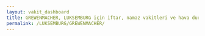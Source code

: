 ```yaml
---
layout: vakit_dashboard
title: GREWENMACHER, LUKSEMBURG için iftar, namaz vakitleri ve hava durumu - ilçe/eyalet seç
permalink: /LUKSEMBURG/GREWENMACHER/
---
```


<script type="text/javascript">
  var GLOBAL_COUNTRY = 'LUKSEMBURG';
  var GLOBAL_CITY = 'GREWENMACHER';
  var GLOBAL_STATE = '';
  var lat = 72;
  var lon = 21;
</script>
